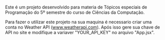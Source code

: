 Este é um projeto desenvolvido para materia de Tópicos especiais de Programação do 5º semestre do curso de Ciências da Computação.

Para fazer o utilizar este projeto na sua maquina é necessario criar uma conta no Weather API (www.weatherapi.com).
Após isso gere sua chave de API no site e modifique a variaver "YOUR_API_KEY" no arquivo "App.jsx".
